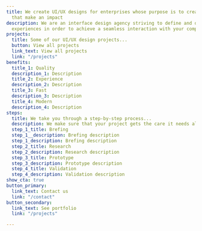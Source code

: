```yaml
---
title: We create UI/UX designs for enterprises whose purpose is to create products
  that make an impact
description: We are an interface design agency striving to define and develop user
  experiences in order to achieve a seamless interaction with your company.
projects:
  title: Some of our UI/UX design projects...
  button: View all projects
  link_text: View all projects
  link: "/projects"
benefits:
  title_1: Quality
  description_1: Description
  title_2: Experience
  description_2: Description
  title_3: Fast
  description_3: Description
  title_4: Modern
  description_4: Description
steps:
  title: We take you through a step-by-step process...
  description: We make sure that your project gets the care it needs all the way through
  step_1_title: Brefing
  step_1__description: Brefing description
  step_1_description: Brefing description
  step_2_title: Research
  step_2_description: Research description
  step_3_title: Prototype
  step_3_description: Prototype description
  step_4_title: Validation
  step_4_description: Validation description
show_cta: true
button_primary:
  link_text: Contact us
  link: "/contact"
button_secondary:
  link_text: See portfolio
  link: "/projects"

---
```

